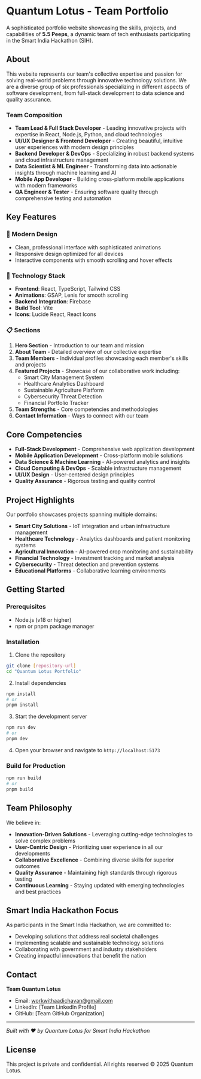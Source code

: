 # Quantum Lotus - Team Portfolio

A sophisticated portfolio website showcasing the skills, projects, and capabilities of **5.5 Peeps**, a dynamic team of tech enthusiasts participating in the Smart India Hackathon (SIH).

## About

This website represents our team's collective expertise and passion for solving real-world problems through innovative technology solutions. We are a diverse group of six professionals specializing in different aspects of software development, from full-stack development to data science and quality assurance.

### Team Composition

- **Team Lead & Full Stack Developer** - Leading innovative projects with expertise in React, Node.js, Python, and cloud technologies
- **UI/UX Designer & Frontend Developer** - Creating beautiful, intuitive user experiences with modern design principles
- **Backend Developer & DevOps** - Specializing in robust backend systems and cloud infrastructure management
- **Data Scientist & ML Engineer** - Transforming data into actionable insights through machine learning and AI
- **Mobile App Developer** - Building cross-platform mobile applications with modern frameworks
- **QA Engineer & Tester** - Ensuring software quality through comprehensive testing and automation

## Key Features

### 🎨 Modern Design
- Clean, professional interface with sophisticated animations
- Responsive design optimized for all devices
- Interactive components with smooth scrolling and hover effects

### 🚀 Technology Stack
- **Frontend**: React, TypeScript, Tailwind CSS
- **Animations**: GSAP, Lenis for smooth scrolling
- **Backend Integration**: Firebase
- **Build Tool**: Vite
- **Icons**: Lucide React, React Icons

### 📋 Sections
1. **Hero Section** - Introduction to our team and mission
2. **About Team** - Detailed overview of our collective expertise
3. **Team Members** - Individual profiles showcasing each member's skills and projects
4. **Featured Projects** - Showcase of our collaborative work including:
   - Smart City Management System
   - Healthcare Analytics Dashboard
   - Sustainable Agriculture Platform
   - Cybersecurity Threat Detection
   - Financial Portfolio Tracker
5. **Team Strengths** - Core competencies and methodologies
6. **Contact Information** - Ways to connect with our team

## Core Competencies

- **Full-Stack Development** - Comprehensive web application development
- **Mobile Application Development** - Cross-platform mobile solutions
- **Data Science & Machine Learning** - AI-powered analytics and insights
- **Cloud Computing & DevOps** - Scalable infrastructure management
- **UI/UX Design** - User-centered design principles
- **Quality Assurance** - Rigorous testing and quality control

## Project Highlights

Our portfolio showcases projects spanning multiple domains:
- **Smart City Solutions** - IoT integration and urban infrastructure management
- **Healthcare Technology** - Analytics dashboards and patient monitoring systems
- **Agricultural Innovation** - AI-powered crop monitoring and sustainability
- **Financial Technology** - Investment tracking and market analysis
- **Cybersecurity** - Threat detection and prevention systems
- **Educational Platforms** - Collaborative learning environments

## Getting Started

### Prerequisites
- Node.js (v18 or higher)
- npm or pnpm package manager

### Installation

1. Clone the repository
```bash
git clone [repository-url]
cd "Quantum Lotus Portfolio"
```

2. Install dependencies
```bash
npm install
# or
pnpm install
```

3. Start the development server
```bash
npm run dev
# or
pnpm dev
```

4. Open your browser and navigate to `http://localhost:5173`

### Build for Production
```bash
npm run build
# or
pnpm build
```

## Team Philosophy

We believe in:
- **Innovation-Driven Solutions** - Leveraging cutting-edge technologies to solve complex problems
- **User-Centric Design** - Prioritizing user experience in all our developments
- **Collaborative Excellence** - Combining diverse skills for superior outcomes
- **Quality Assurance** - Maintaining high standards through rigorous testing
- **Continuous Learning** - Staying updated with emerging technologies and best practices

## Smart India Hackathon Focus

As participants in the Smart India Hackathon, we are committed to:
- Developing solutions that address real societal challenges
- Implementing scalable and sustainable technology solutions
- Collaborating with government and industry stakeholders
- Creating impactful innovations that benefit the nation

## Contact

**Team Quantum Lotus**
- Email: workwithaadichavan@gmail.com
- LinkedIn: [Team LinkedIn Profile]
- GitHub: [Team GitHub Organization]

---

*Built with ❤️ by Quantum Lotus for Smart India Hackathon*

## License

This project is private and confidential. All rights reserved © 2025 Quantum Lotus.
